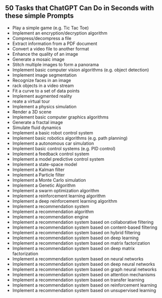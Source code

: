 ## 50 Tasks that ChatGPT Can Do in Seconds with these simple Prompts
- Play a simple game (e.g. Tic Tac Toe)
- Implement an encryption/decryption algorithm
- Compress/decompress a file
- Extract information from a PDF document
- Convert a video file to another format
- Enhance the quality of an image
- Generate a mosaic image
- Stitch multiple images to form a panorama
- Implement basic computer vision algorithms (e.g. object detection)
- Implement image segmentation
- Recognize faces in an image
- rack objects in a video stream
- Fit a curve to a set of data points
- Implement augmented reality
- reate a virtual tour
- Implement a physics simulation
- Render a 3D scene
- Implement basic computer graphics algorithms
- Generate a fractal image
- Simulate fluid dynamics
- Implement a basic robot control system
- Implement basic robotics algorithms (e.g. path planning)
- Implement a autonomous car simulation
- Implement basic control systems (e.g. PID control)
- Implement a feedback control system
- Implement a model predictive control system
- Implement a state-space model
- Implement a Kalman filter
- Implement a Particle filter
- Implement a Monte Carlo simulation
- Implement a Genetic Algorithm
- Implement a swarm optimization algorithm
- Implement a reinforcement learning algorithm
- Implement a deep reinforcement learning algorithm
- Implement a recommendation system
- Implement a recommendation algorithm
- Implement a recommendation engine
- Implement a recommendation system based on collaborative filtering
- Implement a recommendation system based on content-based filtering
- Implement a recommendation system based on hybrid filtering
- Implement a recommendation system based on deep learning
- Implement a recommendation system based on matrix factorization
- Implement a recommendation system based on deep matrix factorization
- Implement a recommendation system based on neural networks
- Implement a recommendation system based on deep neural networks
- Implement a recommendation system based on graph neural networks
- Implement a recommendation system based on attention mechanisms
- Implement a recommendation system based on transfer learning
- Implement a recommendation system based on reinforcement learning
- Implement a recommendation system based on unsupervised learning
